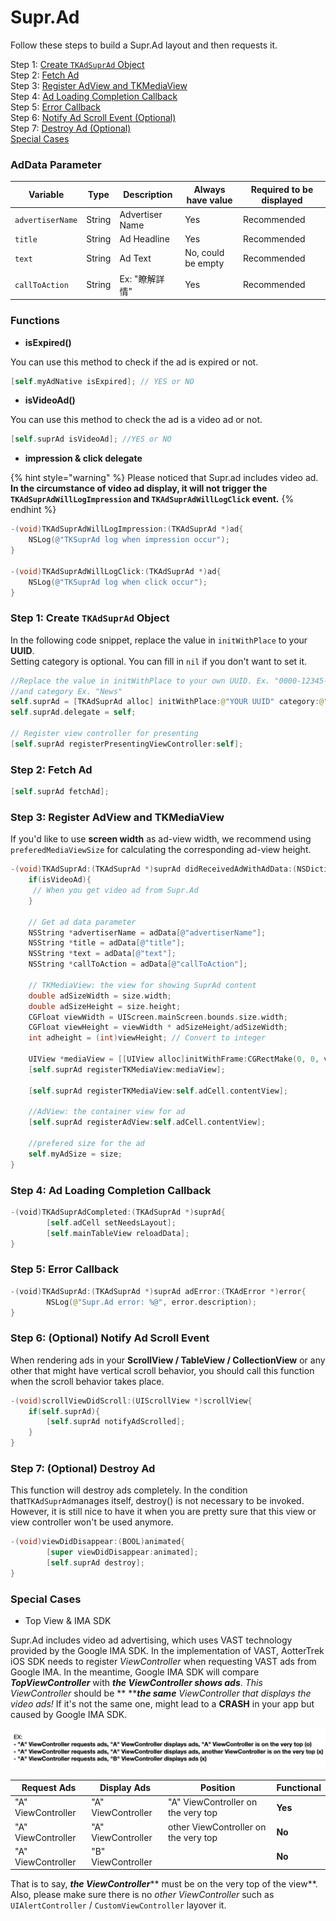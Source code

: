 # Supr.Ad

Follow these steps to build a Supr.Ad layout and then requests it.

Step 1: [Create `TKAdSuprAd` Object](supr.ad.md#step-1-create-tkadsuprad-object)\
Step 2: [Fetch Ad](supr.ad.md#step-2-fetch-ad)\
Step 3: [Register AdView and TKMediaView](supr.ad.md#step-3-register-adview-and-tkmediaview)\
Step 4: [Ad Loading Completion Callback](supr.ad.md#step-4-ad-loading-completed)\
Step 5: [Error Callback](supr.ad.md#step-5-error-callback)\
Step 6: [Notify Ad Scroll Event (Optional)](supr.ad.md#step-6-optional-notify-ad-scroll-event)\
Step 7: [Destroy Ad (Optional)](supr.ad.md#step-7-optional-destroy-ad)\
[Special Cases](supr.ad.md#special-cases)

### AdData Parameter

| Variable         | Type   | Description     | **Always have value** | Required to be displayed |
| ---------------- | ------ | --------------- | --------------------- | ------------------------ |
| `advertiserName` | String | Advertiser Name | Yes                   | Recommended              |
| `title`          | String | Ad Headline     | Yes                   | Recommended              |
| `text`           | String | Ad Text         | No, could be empty    | Recommended              |
| `callToAction`   | String | Ex: "瞭解詳情"      | Yes                   | Recommended              |

### Functions

* **isExpired()**

You can use this method to check if the ad is expired or not.

```swift
[self.myAdNative isExpired]; // YES or NO
```

* **isVideoAd()**

You can use this method to check the ad is a video ad or not.

```objectivec
[self.suprAd isVideoAd]; //YES or NO
```

* **impression & click delegate**

{% hint style="warning" %}
Please noticed that Supr.ad includes video ad. **In the circumstance of video ad display, it will not trigger the `TKAdSuprAdWillLogImpression` and `TKAdSuprAdWillLogClick` event.**&#x20;
{% endhint %}

```objectivec
-(void)TKAdSuprAdWillLogImpression:(TKAdSuprAd *)ad{
    NSLog(@"TKSuprAd log when impression occur");
}

-(void)TKAdSuprAdWillLogClick:(TKAdSuprAd *)ad{
    NSLog(@"TKSuprAd log when click occur");
}
```

### Step 1: Create `TKAdSuprAd` Object

In the following code snippet, replace the value in `initWithPlace` to your **UUID**.\
Setting category is optional. You can fill in `nil` if you don't want to set it.

```swift
//Replace the value in initWithPlace to your own UUID. Ex. "0000-12345-6789-000"
//and category Ex. "News"
self.suprAd = [TKAdSuprAd alloc] initWithPlace:@"YOUR UUID" category:@"CATEGORIES"];
self.suprAd.delegate = self;

// Register view controller for presenting
[self.suprAd registerPresentingViewController:self];
```

### Step 2: Fetch Ad

```swift
[self.suprAd fetchAd];
```

### Step 3: Register AdView and TKMediaView

If you'd like to use **screen width** as ad-view width, we recommend using `preferedMediaViewSize` for calculating the corresponding ad-view height.

```objectivec
-(void)TKAdSuprAd:(TKAdSuprAd *)suprAd didReceivedAdWithAdData:(NSDictionary *)adData preferedMediaViewSize:(CGSize)size isVideoAd{
    if(isVideoAd){
     // When you get video ad from Supr.Ad
    } 
  
    // Get ad data parameter
    NSString *advertiserName = adData[@"advertiserName"];
    NSString *title = adData[@"title"];
    NSString *text = adData[@"text"];
    NSString *callToAction = adData[@"callToAction"];

    // TKMediaView: the view for showing SuprAd content
    double adSizeWidth = size.width;
    double adSizeHeight = size.height;
    CGFloat viewWidth = UIScreen.mainScreen.bounds.size.width;
    CGFloat viewHeight = viewWidth * adSizeHeight/adSizeWidth;
    int adheight = (int)viewHeight; // Convert to integer
    
    UIView *mediaView = [[UIView alloc]initWithFrame:CGRectMake(0, 0, viewWidth, adheight)];
    [self.suprAd registerTKMediaView:mediaView];
    
    [self.suprAd registerTKMediaView:self.adCell.contentView];

    //AdView: the container view for ad
    [self.suprAd registerAdView:self.adCell.contentView];

    //prefered size for the ad
    self.myAdSize = size;
}
```

### Step 4: Ad Loading Completion Callback

```swift
-(void)TKAdSuprAdCompleted:(TKAdSuprAd *)suprAd{
        [self.adCell setNeedsLayout];
        [self.mainTableView reloadData];
}
```

### Step 5: Error Callback

```swift
-(void)TKAdSuprAd:(TKAdSuprAd *)suprAd adError:(TKAdError *)error{
        NSLog(@"Supr.Ad error: %@", error.description);
}
```

### Step 6: (Optional) Notify Ad Scroll Event&#x20;

When rendering ads in your **ScrollView / TableView / CollectionView** or any other that might have vertical scroll behavior, you should call this function when the scroll behavior takes place.

```objectivec
-(void)scrollViewDidScroll:(UIScrollView *)scrollView{
    if(self.suprAd){
        [self.suprAd notifyAdScrolled];
    }
}
```

### Step 7: (Optional) Destroy Ad

This function will destroy ads completely. In the condition that`TKAdSuprAd`manages itself, destroy() is not necessary to be invoked. However, it is still nice to have it when you are pretty sure that this view or view controller won't be used anymore.

```objectivec
-(void)viewDidDisappear:(BOOL)animated{
        [super viewDidDisappear:animated];
        [self.suprAd destroy];
}
```

### Special Cases

* Top View & IMA SDK

Supr.Ad includes video ad advertising, which uses VAST technology provided by the Google IMA SDK. In the implementation of VAST, AotterTrek iOS SDK needs to register _ViewController_ when requesting VAST ads from Google IMA. In the meantime, Google IMA SDK will compare _**TopViewController**_ with _**the ViewController shows ads**_. _This_ _ViewController_ should be ** **_**the same** ViewController that displays the video ads!_ If it's not the same one, might lead to a **CRASH** in your app but caused by Google IMA SDK.

![](<../../.gitbook/assets/截圖 2021-09-23 下午12.18.13.png>)

| Request Ads        | Display Ads        | Position                             | Functional |
| ------------------ | ------------------ | ------------------------------------ | ---------- |
| "A" ViewController | "A" ViewController | "A" ViewController on the very top   | **Yes**    |
| "A" ViewController | "A" ViewController | other ViewController on the very top | **No**     |
| "A" ViewController | "B" ViewController |                                      | **No**     |

That is to say,  _**the ViewController**_** must be on the very top of the view**. Also, please make sure there is no _other ViewController_ such as `UIAlertController` / `CustomViewController` layover it.
